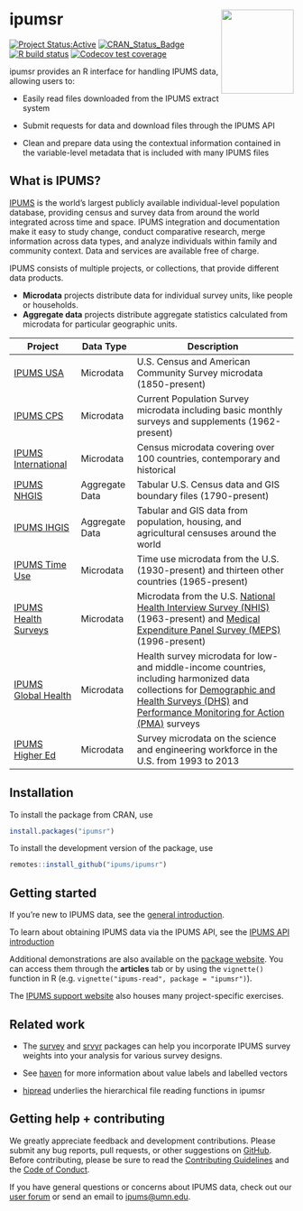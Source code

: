 
<!-- README.md is generated from README.Rmd. Please edit that file -->

# ipumsr <img src="man/figures/logo.png" align="right" height="149" width="128.5"/>

<!-- badges: start -->

[![Project
Status:Active](https://www.repostatus.org/badges/latest/active.svg)](https://www.repostatus.org/#active)
[![CRAN_Status_Badge](https://www.r-pkg.org/badges/version/ipumsr)](https://CRAN.R-project.org/package=ipumsr)
[![R build
status](https://github.com/ipums/ipumsr/workflows/R-CMD-check/badge.svg)](https://github.com/ipums/ipumsr/actions)
[![Codecov test
coverage](https://codecov.io/gh/ipums/ipumsr/branch/main/graph/badge.svg)](https://app.codecov.io/gh/ipums/ipumsr?branch=main)

<!-- badges: end -->

ipumsr provides an R interface for handling IPUMS data, allowing users
to:

- Easily read files downloaded from the IPUMS extract system

- Submit requests for data and download files through the IPUMS API

- Clean and prepare data using the contextual information contained in
  the variable-level metadata that is included with many IPUMS files

## What is IPUMS?

[IPUMS](https://www.ipums.org/mission-purpose) is the world’s largest
publicly available individual-level population database, providing
census and survey data from around the world integrated across time and
space. IPUMS integration and documentation make it easy to study change,
conduct comparative research, merge information across data types, and
analyze individuals within family and community context. Data and
services are available free of charge.

IPUMS consists of multiple projects, or collections, that provide
different data products.

- **Microdata** projects distribute data for individual survey units,
  like people or households.
- **Aggregate data** projects distribute aggregate statistics calculated
  from microdata for particular geographic units.

| Project                                                               | Data Type      | Description                                                                                                                                                                                                                                             |
|-----------------------------------------------------------------------|----------------|---------------------------------------------------------------------------------------------------------------------------------------------------------------------------------------------------------------------------------------------------------|
| [IPUMS USA](https://usa.ipums.org/usa/)                               | Microdata      | U.S. Census and American Community Survey microdata (1850-present)                                                                                                                                                                                      |
| [IPUMS CPS](https://cps.ipums.org/cps/)                               | Microdata      | Current Population Survey microdata including basic monthly surveys and supplements (1962-present)                                                                                                                                                      |
| [IPUMS International](https://international.ipums.org/international/) | Microdata      | Census microdata covering over 100 countries, contemporary and historical                                                                                                                                                                               |
| [IPUMS NHGIS](https://www.nhgis.org/)                                 | Aggregate Data | Tabular U.S. Census data and GIS boundary files (1790-present)                                                                                                                                                                                          |
| [IPUMS IHGIS](https://ihgis.ipums.org/)                               | Aggregate Data | Tabular and GIS data from population, housing, and agricultural censuses around the world                                                                                                                                                               |
| [IPUMS Time Use](https://timeuse.ipums.org/)                          | Microdata      | Time use microdata from the U.S. (1930-present) and thirteen other countries (1965-present)                                                                                                                                                             |
| [IPUMS Health Surveys](https://healthsurveys.ipums.org/)              | Microdata      | Microdata from the U.S. [National Health Interview Survey (NHIS)](https://nhis.ipums.org/nhis/) (1963-present) and [Medical Expenditure Panel Survey (MEPS)](https://meps.ipums.org/meps/) (1996-present)                                               |
| [IPUMS Global Health](https://globalhealth.ipums.org/)                | Microdata      | Health survey microdata for low- and middle-income countries, including harmonized data collections for [Demographic and Health Surveys (DHS)](https://www.idhsdata.org/) and [Performance Monitoring for Action (PMA)](https://pma.ipums.org/) surveys |
| [IPUMS Higher Ed](https://highered.ipums.org/highered/)               | Microdata      | Survey microdata on the science and engineering workforce in the U.S. from 1993 to 2013                                                                                                                                                                 |

## Installation

To install the package from CRAN, use

``` r
install.packages("ipumsr")
```

To install the development version of the package, use

``` r
remotes::install_github("ipums/ipumsr")
```

## Getting started

If you’re new to IPUMS data, see the [general
introduction](https://tech.popdata.org/ipumsr/articles/ipums.html).

To learn about obtaining IPUMS data via the IPUMS API, see the [IPUMS
API
introduction](https://tech.popdata.org/ipumsr/articles/ipums-api.html)

Additional demonstrations are also available on the [package
website](https://tech.popdata.org/ipumsr/articles/). You can access them
through the **articles** tab or by using the `vignette()` function in R
(e.g. `vignette("ipums-read", package = "ipumsr")`).

The [IPUMS support website](https://www.ipums.org/support/exercises)
also houses many project-specific exercises.

## Related work

- The [survey](http://r-survey.r-forge.r-project.org/survey/) and
  [srvyr](https://github.com/gergness/srvyr/) packages can help you
  incorporate IPUMS survey weights into your analysis for various survey
  designs.

- See [haven](https://haven.tidyverse.org/index.html) for more
  information about value labels and labelled vectors

- [hipread](https://github.com/ipums/hipread) underlies the hierarchical
  file reading functions in ipumsr

## Getting help + contributing

We greatly appreciate feedback and development contributions. Please
submit any bug reports, pull requests, or other suggestions on
[GitHub](https://github.com/ipums/ipumsr/issues). Before contributing,
please be sure to read the [Contributing
Guidelines](https://github.com/ipums/ipumsr/blob/master/CONTRIBUTING.md)
and the [Code of
Conduct](https://github.com/ipums/ipumsr/blob/master/CONDUCT.md).

If you have general questions or concerns about IPUMS data, check out
our [user forum](https://forum.ipums.org) or send an email to
<ipums@umn.edu>.
